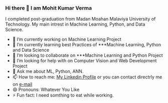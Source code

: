 ### Hi there 👋 I am Mohit Kumar Verma

I completed post-graduation from Madan Moahan Malaviya University of Technology. My main intrest in Machine Learning, Python, and Data Science.

* 🔭 I’m currently working on  Machine Learning Project
* 🌱 I’m currently learning best Practices of   ***Machine Learning, Python and Data Science
* 👯 I’m looking to collaborate on  ***Machine Learning and Python Project
* 🤔 I’m looking for help with on Computer Vision and Web Development Project
* 💬 Ask me about  ML, Python, ANN.
* 📫 How to reach me: [My Linkedin Profile](https://www.linkedin.com/in/mohitkumarverma176/) or you can contact directrly me on [e-mail](mohitkumarverma176@gmail.com)
* 😄 Pronouns: Whatever You Like
* ⚡ Fun fact: I need somthing to eat while working.





